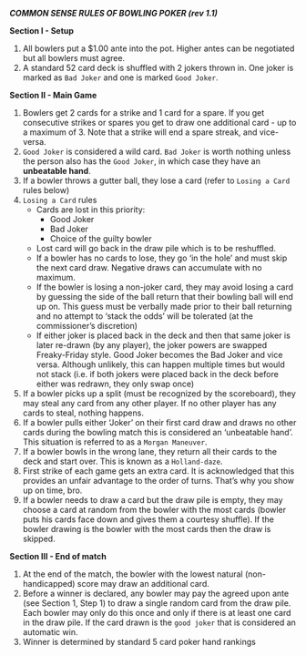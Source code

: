 ***COMMON SENSE RULES OF BOWLING POKER (rev 1.1)***

**Section I - Setup**
1.	All bowlers put a $1.00 ante into the pot.  Higher antes can be negotiated but all bowlers must agree.
2.	A standard 52 card deck is shuffled with 2 jokers thrown in.  One joker is marked as ```Bad Joker``` and one is marked ```Good Joker```.
   
**Section II - Main Game**
1.	Bowlers get 2 cards for a strike and 1 card for a spare. If you get consecutive strikes or spares you get to draw one additional card - up to a maximum of 3.  Note that a strike will end a spare streak, and vice-versa.
2.	```Good Joker``` is considered a wild card. ```Bad Joker``` is worth nothing unless the person also has the ```Good Joker```, in which case they have an **unbeatable hand**. 
3.	If a bowler throws a gutter ball, they lose a card (refer to ```Losing a Card``` rules below)
4.	```Losing a Card``` rules
    * Cards are lost in this priority:
        *	Good Joker
        *	Bad Joker
        *	Choice of the guilty bowler
    * Lost card will go back in the draw pile which is to be reshuffled.  
    * If a bowler has no cards to lose, they go ‘in the hole’ and must skip the next card draw.  Negative draws can accumulate with no maximum.
    * If the bowler is losing a non-joker card, they may avoid losing a card by guessing the side of the ball return that their bowling ball will end up on.  This guess must be verbally made prior to their ball returning and no attempt to ‘stack the odds’ will be tolerated (at the commissioner’s discretion)
    * If either joker is placed back in the deck and then that same joker is later re-drawn (by any player), the joker powers are swapped Freaky-Friday style.  Good Joker becomes the Bad Joker and vice versa.  Although unlikely, this can happen multiple times but would not stack (i.e. if both jokers were placed back in the deck before either was redrawn, they only swap once)
5.	If a bowler picks up a split (must be recognized by the scoreboard), they may steal any card from any other player.  If no other player has any cards to steal, nothing happens.
6.	If a bowler pulls either ‘Joker’ on their first card draw and draws no other cards during the bowling match this is considered an ‘unbeatable hand’.  This situation is referred to as a ```Morgan Maneuver```.
7.	If a bowler bowls in the wrong lane, they return all their cards to the deck and start over.  This is known as a ```Holland-daze```.
8.	First strike of each game gets an extra card.  It is acknowledged that this provides an unfair advantage to the order of turns.  That’s why you show up on time, bro.
9.	If a bowler needs to draw a card but the draw pile is empty, they may choose a card at random from the bowler with the most cards (bowler puts his cards face down and gives them a courtesy shuffle).  If the bowler drawing is the bowler with the most cards then the draw is skipped. 

**Section III - End of match**
1.	At the end of the match, the bowler with the lowest natural (non-handicapped) score may draw an additional card.
2.	Before a winner is declared, any bowler may pay the agreed upon ante (see Section 1, Step 1) to draw a single random card from the draw pile.  Each bowler may only do this once and only if there is at least one card in the draw pile.  If the card drawn is the ```good joker``` that is considered an automatic win.
3.	Winner is determined by standard 5 card poker hand rankings
